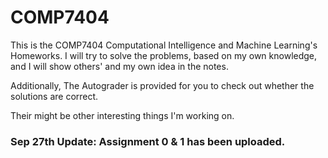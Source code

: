 # COMP7404

This is the COMP7404 Computational Intelligence and Machine Learning's Homeworks. I will try to solve the problems, based on my own knowledge, and I will show others' and my own idea in the notes.

Additionally, The Autograder is provided for you to check out whether the solutions are correct.

Their might be other interesting things I'm working on.

### Sep 27th Update: Assignment 0 & 1 has been uploaded.
